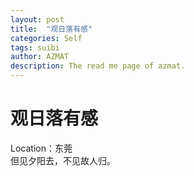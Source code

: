 ```yaml
---
layout: post
title:  "观日落有感"
categories: Self
tags: suibi
author: AZMAT
description: The read me page of azmat.
---
```


观日落有感
====
Location：东莞
<br />
但见夕阳去，不见故人归。
